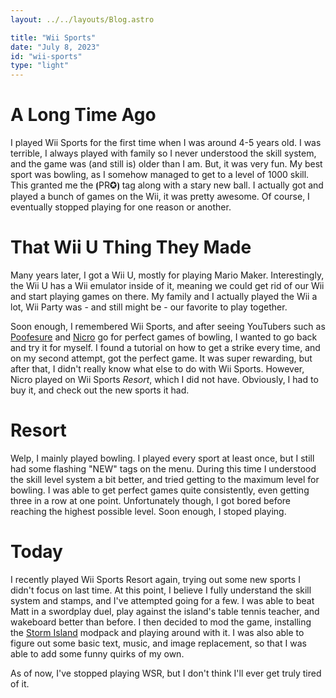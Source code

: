 ```yaml
---
layout: ../../layouts/Blog.astro

title: "Wii Sports"
date: "July 8, 2023"
id: "wii-sports"
type: "light"
---
```


# A Long Time Ago

I played Wii Sports for the first time when I was around 4-5 years old.
I was terrible, I always played with family so I never understood the skill system, and the game was (and still is) older than I am.
But, it was very fun.
My best sport was bowling, as I somehow managed to get to a level of 1000 skill.
This granted me the ⦗PR✪⦘ tag along with a stary new ball.
I actually got and played a bunch of games on the Wii, it was pretty awesome.
Of course, I eventually stopped playing for one reason or another.

# That Wii U Thing They Made

Many years later, I got a Wii U, mostly for playing Mario Maker.
Interestingly, the Wii U has a Wii emulator inside of it, meaning we could get rid of our Wii and start playing games on there.
My family and I actually played the Wii a lot, Wii Party was - and still might be - our favorite to play together.

Soon enough, I remembered Wii Sports, and after seeing YouTubers such as [Poofesure](https://www.youtube.com/@Poofesure) and [Nicro](https://www.youtube.com/@nicroveda) go for perfect games of bowling, I wanted to go back and try it for myself.
I found a tutorial on how to get a strike every time, and on my second attempt, got the perfect game.
It was super rewarding, but after that, I didn't really know what else to do with Wii Sports.
However, Nicro played on Wii Sports *Resort*, which I did not have.
Obviously, I had to buy it, and check out the new sports it had.

# Resort

Welp, I mainly played bowling.
I played every sport at least once, but I still had some flashing "NEW" tags on the menu.
During this time I understood the skill level system a bit better, and tried getting to the maximum level for bowling.
I was able to get perfect games quite consistently, even getting three in a row at one point.
Unfortunately though, I got bored before reaching the highest possible level.
Soon enough, I stoped playing.

# Today

I recently played Wii Sports Resort again, trying out some new sports I didn't focus on last time.
At this point, I believe I fully understand the skill system and stamps, and I've attempted going for a few.
I was able to beat Matt in a swordplay duel, play against the island's table tennis teacher, and wakeboard better than before.
I then decided to mod the game, installing the [Storm Island](https://gamebanana.com/mods/322739) modpack and playing around with it.
I was also able to figure out some basic text, music, and image replacement, so that I was able to add some funny quirks of my own.

As of now, I've stopped playing WSR, but I don't think I'll ever get truly tired of it.